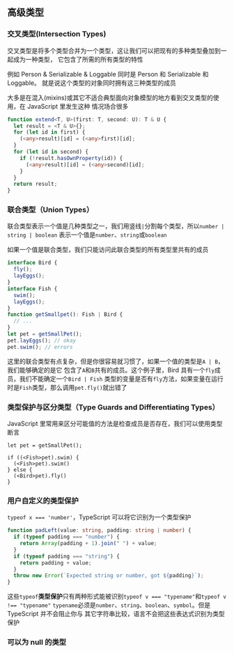 ## 高级类型

### 交叉类型(Intersection Types)

交叉类型是将多个类型合并为一个类型，这让我们可以把现有的多种类型叠加到一起成为一种类型，
它包含了所需的所有类型的特性

例如 Person & Serializable & Loggable 同时是 Person 和 Serializable 和 Loggable。
就是说这个类型的对象同时拥有这三种类型的成员

大多是在混入(mixins)或其它不适合典型面向对象模型的地方看到交叉类型的使用，在 JavaScript 里发生这种
情况场合很多

```ts
function extend<T, U>(first: T, second: U): T & U {
  let result = <T & U>{};
  for (let id in first) {
    (<any>result)[id] = (<any>first)[id];
  }
  for (let id in second) {
    if (!result.hasOwnProperty(id)) {
      (<any>result)[id] = (<any>second)[id];
    }
  }
  return result;
}
```

### 联合类型（Union Types）

联合类型表示一个值是几种类型之一，我们用竖线`|`分割每个类型，所以`number | string | boolean`
表示一个值是`number`、`string`或`boolean`

如果一个值是联合类型，我们只能访问此联合类型的所有类型里共有的成员

```ts
interface Bird {
  fly();
  layEggs();
}
interface Fish {
  swim();
  layEggs();
}
function getSmallpet(): Fish | Bird {
  // ...
}
let pet = getSmallPet();
pet.layEggs(); // okay
pet.swim(); // errors
```

这里的联合类型有点复杂，但是你很容易就习惯了，如果一个值的类型是`A | B`，我们能够确定的是它
包含了`A`和`B`共有的成员。这个例子里，Bird 具有一个`fly`成员，我们不能确定一个`Bird | Fish`
类型的变量是否有`fly`方法，如果变量在运行时是`Fish`类型，那么调用`pet.fly()`就出错了

### 类型保护与区分类型（Type Guards and Differentiating Types）

JavaScript 里常用来区分可能值的方法是检查成员是否存在，我们可以使用类型断言

```
let pet = getSmallPet();

if ((<Fish>pet).swim) {
  (<Fish>pet).swim()
} else {
  (<Bird>pet).fly()
}
```

### 用户自定义的类型保护

`typeof x === 'number'`，TypeScript 可以将它识别为一个类型保护

```ts
function padLeft(value: string, padding: string | number) {
  if (typeof padding === "number") {
    return Array(padding + 1).join(" ") + value;
  }
  if (typeof padding === "string") {
    return padding + value;
  }
  throw new Error(`Expected string or number, got ${padding}`);
}
```

这些`typeof`**类型保护**只有两种形式能被识别`typeof v === "typename"`和`typeof v !== "typename"`
`typename`必须是`number`、`string`、`boolean`、`symbol`。但是 TypeScript 并不会阻止你与
其它字符串比较，语言不会把这些表达式识别为类型保护

### 可以为 null 的类型
